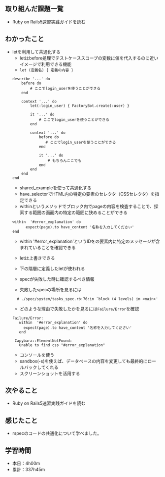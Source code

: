 ## 取り組んだ課題一覧
- Ruby on Rails5速習実践ガイドを読む
## わかったこと
- letを利用して共通化する
    - letはbefore処理でテストケーススコープの変数に値を代入するのに近いイメージで利用できる機能
    - `let (定義名) { 定義の内容 }`
    ```
    describe '...' do
        before do 
            # ここでlogin_userを使うことができる
        end
    
        context '...' do 
            let(:login_user) { FactoryBot.create(:user) }
    
            it '...' do
                # ここでlogin_userを使うことができる
            end

            context '...' do 
                before do
                   # ここでlogin_userを使うことができる
                end
        
                it '...' do
                    # もちろんここでも
                end
            end
        end
    end
    ```
    - shared_exampleを使って共通化する
    - have_selectorでHTML内の特定の要素のセレクタ（CSSセレクタ）を指定できる
    - withinというメソッドでブロック内でpageの内容を検査することで、探索する範囲の画面内の特定の範囲に狭めることができる
    ```
    within  '#error_explanation' do 
          expect(page).to have_content '名称を入力してください'
    end
    ```
    - within '#error_explanation'というIDをの要素内に特定のメッセージが含まれていることを確認できる

    - letは上書きできる
    - 下の階層に定義したletが使われる

    - specが失敗した時に確認するべき情報
    - 失敗したspecの場所を見るには
    ```
      # ./spec/system/tasks_spec.rb:76:in `block (4 levels) in <main>'
    ```
    - どのような理由で失敗したかを見るには`Failure/Error`を確認
    ```
    Failure/Error:
       within  '#error_explanation' do 
         expect(page).to have_content '名称を入力してください'
       end
     
     Capybara::ElementNotFound:
       Unable to find css "#error_explanation"
    ```
    - コンソールを使う
    - sandbox(-s)を使えば、データベースの内容を変更しても最終的にロールバックしてくれる
    - スクリーンショットを活用する
## 次やること
- Ruby on Rails5速習実践ガイドを読む
## 感じたこと
- rspecのコードの共通化について学べました。
## 学習時間
- 本日：4h00m
- 累計：337h45m
